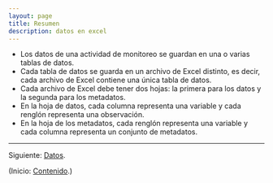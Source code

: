 ```yaml
---
layout: page
title: Resumen
description: datos en excel
---
```


- Los datos de una actividad de monitoreo se guardan en una o varias tablas de datos.
- Cada tabla de datos se guarda en un archivo de Excel distinto, es decir, cada archivo de Excel contiene una única tabla de datos.
- Cada archivo de Excel debe tener dos hojas: la primera para los datos y la segunda para los metadatos.
- En la hoja de datos, cada columna representa una variable y cada renglón representa una observación.
- En la hoja de los metadatos, cada renglón representa una variable y cada columna representa un conjunto de metadatos.

---

Siguiente: [Datos](datos.html).

(Inicio: [Contenido](../index.html).)
